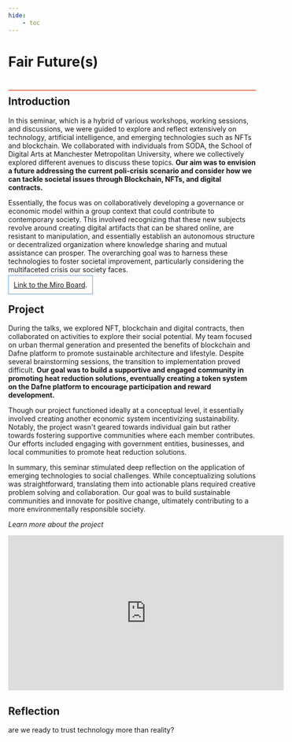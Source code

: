 ```yaml
---
hide:
    - toc
---
```


# Fair Future(s)
<div style="height:2px; background-color: #E17858; margin-top: 40px; margin-bottom: -20px;"></div>

## Introduction
In this seminar, which is a hybrid of various workshops, working sessions, and discussions, we were guided to explore and reflect extensively on technology, artificial intelligence, and emerging technologies such as NFTs and blockchain. We collaborated with individuals from SODA, the School of Digital Arts at Manchester Metropolitan University, where we collectively explored different avenues to discuss these topics. **Our aim was to envision a future addressing the current poli-crisis scenario and consider how we can tackle societal issues through Blockchain, NFTs, and digital contracts.**

Essentially, the focus was on collaboratively developing a governance or economic model within a group context that could contribute to contemporary society. This involved recognizing that these new subjects revolve around creating digital artifacts that can be shared online, are resistant to manipulation, and essentially establish an autonomous structure or decentralized organization where knowledge sharing and mutual assistance can prosper. The overarching goal was to harness these technologies to foster societal improvement, particularly considering the multifaceted crisis our society faces.

<span style="background-color: #FFFCFA; padding: 10px; border: 1px solid #699ADA;"> [Link to the Miro Board](https://miro.com/app/board/uXjVN75_Ou4=/).</span>

## Project

During the talks, we explored NFT, blockchain and digital contracts, then collaborated on activities to explore their social potential. My team focused on urban thermal generation and presented the benefits of blockchain and Dafne platform to promote sustainable architecture and lifestyle. Despite several brainstorming sessions, the transition to implementation proved difficult. **Our goal was to build a supportive and engaged community in promoting heat reduction solutions, eventually creating a token system on the Dafne platform to encourage participation and reward development.**

Though our project functioned ideally at a conceptual level, it essentially involved creating another economic system incentivizing sustainability. Notably, the project wasn't geared towards individual gain but rather towards fostering supportive communities where each member contributes. Our efforts included engaging with government entities, businesses, and local communities to promote heat reduction solutions.

In summary, this seminar stimulated deep reflection on the application of emerging technologies to social challenges. While conceptualizing solutions was straightforward, translating them into actionable plans required creative problem solving and collaboration. Our goal was to build sustainable communities and innovate for positive change, ultimately contributing to a more environmentally responsible society. 

*Learn more about the project*
<iframe width="560" height="315" src="https://www.youtube.com/embed/A8hRgg31NVM?si=WmN0u5gXuugL94rS" title="YouTube video player" frameborder="0" allow="accelerometer; autoplay; clipboard-write; encrypted-media; gyroscope; picture-in-picture; web-share" allowfullscreen></iframe>

## Reflection

are we ready to trust technology more than reality?
